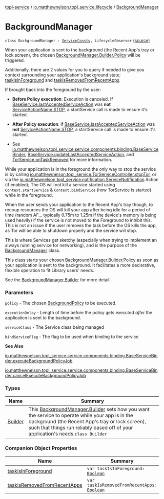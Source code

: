 [topl-service](../../index.md) / [io.matthewnelson.topl_service.lifecycle](../index.md) / [BackgroundManager](./index.md)

# BackgroundManager

`class BackgroundManager : `[`ServiceConsts`](../../io.matthewnelson.topl_service.util/-service-consts/index.md)`, LifecycleObserver` [(source)](https://github.com/05nelsonm/TorOnionProxyLibrary-Android/blob/master/topl-service/src/main/java/io/matthewnelson/topl_service/lifecycle/BackgroundManager.kt#L137)

When your application is sent to the background (the Recent App's tray or lock screen), the
chosen [BackgroundManager.Builder.Policy](-builder/-policy.md) will be triggered.

Additionally, there are 2 values for you to query if needed to give you context surrounding
your application's background state; [taskIsInForeground](task-is-in-foreground.md) and [taskIsRemovedFromRecentApps](#).

If brought back into the foreground by the user:

* **Before Policy execution**: Execution is canceled. If [BaseService.lastAcceptedServiceAction](#)
was **not** [ServiceActionName.STOP](../../..//topl-service-base/io.matthewnelson.topl_service_base/-base-service-consts/-service-action-name/-companion/-s-t-o-p.md), a startService call is made to ensure it's
started.

* **After Policy execution**: If [BaseService.lastAcceptedServiceAction](#) was **not**
[ServiceActionName.STOP](../../..//topl-service-base/io.matthewnelson.topl_service_base/-base-service-consts/-service-action-name/-companion/-s-t-o-p.md), a startService call is made to ensure it's started.

* See [io.matthewnelson.topl_service.service.components.binding.BaseServiceBinder](#),
[BaseService.updateLastAcceptedServiceAction](#), and [TorService.onTaskRemoved](#) for
more information.

While your application is in the foreground the only way to stop the service is by
calling [io.matthewnelson.topl_service.TorServiceController.stopTor](../../io.matthewnelson.topl_service/-tor-service-controller/stop-tor.md), or via the
[io.matthewnelson.topl_service.notification.ServiceNotification](../../io.matthewnelson.topl_service.notification/-service-notification/index.md) Action (if enabled);
The OS will not kill a service started using `Context.startService` &amp;
`Context.bindService` (how [TorService](#) is started) while in the foreground.

When the user sends your application to the Recent App's tray though, to recoup resources
the OS will kill your app after being idle for a period of time (random AF... typically
0.75m to 1.25m if the device's memory is being used heavily) if the service is not moved to
the Foreground to inhibit this. This is not an issue if the user removes the task before the
OS kills the app, as Tor will be able to shutdown properly and the service will stop.

This is where Services get sketchy (especially when trying to implement an always
running service for networking), and is the purpose of the [BackgroundManager](./index.md) class.

This class starts your chosen [BackgroundManager.Builder.Policy](-builder/-policy.md) as soon as your
application is sent to the background. It facilitates a more declarative, flexible
operation to fit Library users' needs.

See the [BackgroundManager.Builder](-builder/index.md) for more detail.

### Parameters

`policy` - The chosen [BackgroundPolicy](../../..//topl-service-base/io.matthewnelson.topl_service_base/-base-service-consts/-background-policy/index.md) to be executed.

`executionDelay` - Length of time before the policy gets executed *after* the application
is sent to the background.

`serviceClass` - The Service class being managed

`bindServiceFlag` - The flag to be used when binding to the service

**See Also**

[io.matthewnelson.topl_service.service.components.binding.BaseServiceBinder.executeBackgroundPolicyJob](#)

[io.matthewnelson.topl_service.service.components.binding.BaseServiceBinder.cancelExecuteBackgroundPolicyJob](#)

### Types

| Name | Summary |
|---|---|
| [Builder](-builder/index.md) | This [BackgroundManager.Builder](-builder/index.md) sets how you want the service to operate while your app is in the background (the Recent App's tray or lock screen), such that things run reliably based off of your application's needs.`class Builder` |

### Companion Object Properties

| Name | Summary |
|---|---|
| [taskIsInForeground](task-is-in-foreground.md) | `var taskIsInForeground: `[`Boolean`](https://kotlinlang.org/api/latest/jvm/stdlib/kotlin/-boolean/index.html) |
| [taskIsRemovedFromRecentApps](task-is-removed-from-recent-apps.md) | `var taskIsRemovedFromRecentApps: `[`Boolean`](https://kotlinlang.org/api/latest/jvm/stdlib/kotlin/-boolean/index.html) |
